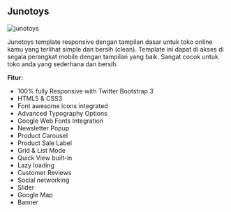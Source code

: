 Junotoys
------------

![junotoys](https://s3-ap-southeast-1.amazonaws.com/cdn2.jarvis-store.com/img/themes/junotoys/junotoys-preview.jpg)

Junotoys template responsive dengan tampilan dasar untuk toko online kamu yang terlihat simple dan bersih (clean). Template ini dapat di akses di segala perangkat mobile dengan tampilan yang baik. Sangat cocok untuk toko anda yang sederhana dan bersih.

**Fitur:**
- 100% fully Responsive with Twitter Bootstrap 3
- HTML5 & CSS3
- Font awesome icons integrated
- Advanced Typography Options
- Google Web Fonts Integration
- Newsletter Popup
- Product Carousel
- Product Sale Label
- Grid & List Mode
- Quick View built-in
- Lazy loading
- Customer Reviews
- Social networking
- Slider 
- Google Map 
- Banner
